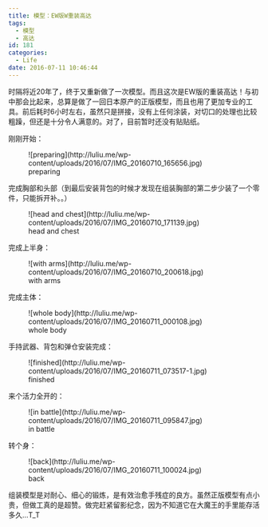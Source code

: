 ```yaml
---
title: 模型：EW版W重装高达
tags:
  - 模型
  - 高达
id: 181
categories:
  - Life
date: 2016-07-11 10:46:44
---
```


时隔将近20年了，终于又重新做了一次模型。而且这次是EW版的重装高达！与初中那会比起来，总算是做了一回日本原产的正版模型，而且也用了更加专业的工具。前后耗时6小时左右，虽然只是拼接，没有上任何涂装，对切口的处理也比较粗躁，但还是十分令人满意的。对了，目前暂时还没有贴贴纸。

刚刚开始：

<figure>
![preparing](http://luliu.me/wp-content/uploads/2016/07/IMG_20160710_165656.jpg)

<figcaption>preparing</figcaption>

</figure>

完成胸部和头部（到最后安装背包的时候才发现在组装胸部的第二步少装了一个零件，只能拆开补。。）

<figure>
![head and chest](http://luliu.me/wp-content/uploads/2016/07/IMG_20160710_171139.jpg)

<figcaption>head and chest</figcaption>

</figure>

完成上半身：

<figure>
![with arms](http://luliu.me/wp-content/uploads/2016/07/IMG_20160710_200618.jpg)

<figcaption>with arms</figcaption>

</figure>

完成主体：

<figure>
![whole body](http://luliu.me/wp-content/uploads/2016/07/IMG_20160711_000108.jpg)

<figcaption>whole body</figcaption>

</figure>

手持武器、背包和弹仓安装完成：

<figure>
![finished](http://luliu.me/wp-content/uploads/2016/07/IMG_20160711_073517-1.jpg)

<figcaption>finished</figcaption>

</figure>

来个活力全开的：

<figure>
![in battle](http://luliu.me/wp-content/uploads/2016/07/IMG_20160711_095847.jpg)

<figcaption>in battle</figcaption>

</figure>

转个身：

<figure>
![back](http://luliu.me/wp-content/uploads/2016/07/IMG_20160711_100024.jpg)

<figcaption>back</figcaption>

</figure>

组装模型是对耐心、细心的锻炼，是有效治愈手残症的良方。虽然正版模型有点小贵，但做工真的是超赞。做完赶紧留影纪念，因为不知道它在大魔王的手里能存活多久&#8230;T_T